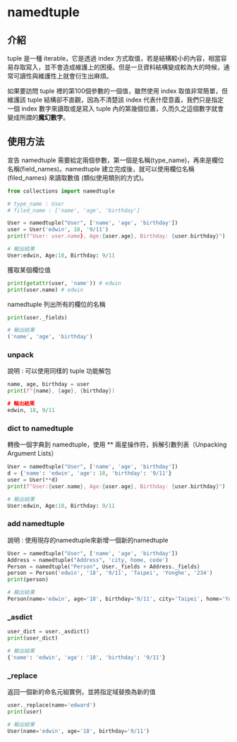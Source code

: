 

# namedtuple

## 介紹

tuple 是一種 iterable，它是透過 index 方式取值，若是結構較小的內容，相當容易存取寫入，並不會造成維護上的困擾。但是一旦資料結構變成較為大的時候，通常可讀性與維護性上就會衍生出麻煩。

如果要訪問 tuple 裡的第100個參數的一個值，雖然使用 index 取值非常簡單，但維護該 tuple 結構卻不直觀，因為不清楚該 index 代表什麼意義，我們只是指定一個 index 數字來讀取或是寫入 tuple 內的第幾個位置，久而久之這個數字就會變成所謂的**魔幻數字**。

## 使用方法

宣告 namedtuple 需要給定兩個參數，第一個是名稱(type_name)，再來是欄位名稱(field_names)。namedtuple 建立完成後，就可以使用欄位名稱 (filed_names) 來讀取數值 (類似使用類別的方式)。

~~~python
from collections import namedtuple

# type_name : User
# filed_name : ['name', 'age', 'birthday']

User = namedtuple("User", ['name', 'age', 'birthday'])
user = User('edwin', 18, '9/11')
print(f"User: user.name}, Age:{user.age}, Birthday: {user.birthday}")

# 輸出結果
User:edwin, Age:18, Birthday: 9/11
~~~

獲取某個欄位值

~~~python
print(getattr(user, 'name')) # edwin
print(user.name) # edwin
~~~

namedtuple 列出所有的欄位的名稱

~~~python
print(user._fields)

# 輸出結果
('name', 'age', 'birthday')
~~~

### unpack

說明 : 可以使用同樣的 tuple 功能解包

~~~python
name, age, birthday = user
print(f"{name}, {age}, {birthday})

# 輸出結果
edwin, 18, 9/11
~~~

### dict to namedtuple

轉換一個字典到 namedtuple，使用 ** 兩星操作符，拆解引數列表（Unpacking Argument Lists）

~~~python
User = namedtuple("User", ['name', 'age', 'birthday'])
d = {'name': 'edwin', 'age': 18, 'birthday': '9/11'}
user = User(**d)
print(f"User:{user.name}, Age:{user.age}, Birthday: {user.birthday}")

# 輸出結果
User:edwin, Age:18, Birthday: 9/11
~~~

### add namedtuple

說明 : 使用現存的namedtuple來新增一個新的namedtuple

~~~python
User = namedtuple("User", ['name', 'age', 'birthday'])
Address = namedtuple("Address", 'city, home, code')
Person = namedtuple("Person", User._fields + Address._fields)
person = Person('edwin', '18', '9/11', 'Taipei', 'Yonghe', '234')
print(person)

# 輸出結果
Person(name='edwin', age='18', birthday='9/11', city='Taipei', home='Yonghe', code='234')
~~~

### _asdict

~~~python
user_dict = user._asdict()
print(user_dict)

# 輸出結果
{'name': 'edwin', 'age': '18', 'birthday': '9/11'}
~~~

### _replace

返回一個新的命名元組實例，並將指定域替換為新的值

~~~python
user._replace(name='edward')
print(user)

# 輸出結果
User(name='edwin', age='18', birthday='9/11')
~~~
